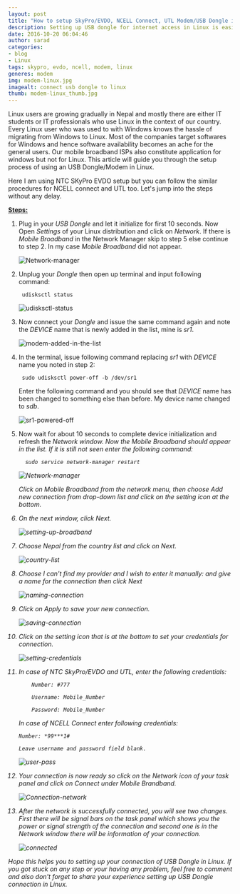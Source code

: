 ```yaml
---
layout: post
title: "How to setup SkyPro/EVDO, NCELL Connect, UTL Modem/USB Dongle in Linux?"
description: Setting up USB dongle for internet access in Linux is easier when done correctly. Connect your USB modem into the computer and open a terminal. Input the following command to enable the USB modem first.
date: 2016-10-20 06:04:46
author: sarad
categories:
- blog
- Linux
tags: skypro, evdo, ncell, modem, linux
generes: modem
img: modem-linux.jpg
imagealt: connect usb dongle to linux
thumb: modem-linux_thumb.jpg
---
```


Linux users are growing gradually in Nepal and mostly there are either IT students or IT professionals who use Linux in the context of our country. Every Linux user who was used to with Windows knows the hassle of migrating from Windows to Linux. Most of the companies target softwares for Windows and hence software availability becomes an ache for the general users. Our mobile broadband ISPs also constitute application for windows but not for Linux. This article will guide you through the setup process of using an USB Dongle/Modem in Linux. <!--more-->

Here I am using NTC SKyPro EVDO setup but you can follow the similar procedures for NCELL connect and UTL too. Let's jump into the steps without any delay.

<u><b>Steps:</b></u>

1. Plug in your <i>USB Dongle</i> and let it initialize for first 10 seconds. Now Open <i>Settings</i> of your Linux distribution and click on <i>Network</i>. If there is <i>Mobile Broadband</i> in the Network Manager skip to step 5 else continue to step 2. In my case <i>Mobile Broadband</i> did not appear.

	<img src="/assets/img/blog/modem0.jpg" alt="Network-manager">

2. Unplug your <i>Dongle</i> then open up terminal and input following command:
	
		udisksctl status

	<img src="/assets/img/blog/modem01.jpg" alt="udisksctl-status">

3. Now connect your <i>Dongle</i> and issue the same command again and note the <i>DEVICE</i> name that is newly added in the list, mine is <i>sr1</i>.

	<img src="/assets/img/blog/modem02.jpg" alt="modem-added-in-the-list">

4. In the terminal, issue following command replacing <i>sr1</i> with <i>DEVICE</i> name you noted in step 2:
		
		sudo udisksctl power-off -b /dev/sr1

	Enter the following command and you should see that <i>DEVICE</i> name has been changed to something else than before. My device name changed to <i>sdb</i>.

	<img src="/assets/img/blog/modem03.jpg" alt="sr1-powered-off">

5. Now wait for about 10 seconds to complete device initialization and refresh the <i>Network<i/> window. Now the <i>Mobile Broadband</i> should appear in the list. If it is still not seen enter the following command:

		 sudo service network-manager restart

	<img src="/assets/img/blog/modem05.jpg" alt="Network-manager">

	Click on <i>Mobile Broadband</i> from the network menu, then choose <i>Add new connection</i> from drop-down list and click on the setting icon at the bottom.

6. On the next window, click <i>Next</i>.

	<img src="/assets/img/blog/modem06.jpg" alt="setting-up-broadband">


7. Choose Nepal from the country list and click on <i>Next</i>.

	<img src="/assets/img/blog/modem07.jpg" alt="country-list">


8. Choose <i>I can't find my provider and I wish to enter it manually:</i> and give a name for the connection then click <i>Next<i/>

	<img src="/assets/img/blog/modem08.jpg" alt="naming-connection">


9. Click on <i>Apply</i> to save your new connection.

	<img src="/assets/img/blog/modem09.jpg" alt="saving-connection">


10. Click on the setting icon that is at the bottom to set your credentials for connection.

	<img src="/assets/img/blog/modem9_1.jpg" alt="setting-credentials">


11. In case of NTC SkyPro/EVDO and UTL, enter the following credentials:

			Number: #777

			Username: Mobile_Number

			Password: Mobile_Number

	In case of NCELL Connect enter following credentials:

		Number: *99***1#

		Leave username and password field blank.

	<img src="/assets/img/blog/modem10.jpg" alt="user-pass">


12. Your connection is now ready so click on the <i>Network icon</i> of your task panel and click on <i>Connect</i> under <i>Mobile Brandband</i>.

	<img src="/assets/img/blog/modem11.jpg" alt="Connection-network">


13. After the network is successfully connected, you will see two changes. First there will be signal bars on the task panel which shows you the power or signal strength of the connection and second one is in the <i>Network</i> window there will be information of your connection.

	<img src="/assets/img/blog/modem12.jpg" alt="connected">


Hope this helps you to setting up your connection of USB Dongle in Linux. If you got stuck on any step or your having any problem, feel free to comment and also don't forget to share your experience setting up USB Dongle connection in Linux.